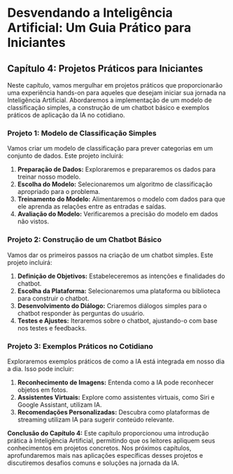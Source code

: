 # Desvendando a Inteligência Artificial: Um Guia Prático para Iniciantes

## Capítulo 4: Projetos Práticos para Iniciantes

Neste capítulo, vamos mergulhar em projetos práticos que proporcionarão uma experiência hands-on para aqueles que desejam iniciar sua jornada na Inteligência Artificial. Abordaremos a implementação de um modelo de classificação simples, a construção de um chatbot básico e exemplos práticos de aplicação da IA no cotidiano.

### Projeto 1: Modelo de Classificação Simples

Vamos criar um modelo de classificação para prever categorias em um conjunto de dados. Este projeto incluirá:

1. **Preparação de Dados:** Exploraremos e prepararemos os dados para treinar nosso modelo.
2. **Escolha do Modelo:** Selecionaremos um algoritmo de classificação apropriado para o problema.
3. **Treinamento do Modelo:** Alimentaremos o modelo com dados para que ele aprenda as relações entre as entradas e saídas.
4. **Avaliação do Modelo:** Verificaremos a precisão do modelo em dados não vistos.

### Projeto 2: Construção de um Chatbot Básico

Vamos dar os primeiros passos na criação de um chatbot simples. Este projeto incluirá:

1. **Definição de Objetivos:** Estabeleceremos as intenções e finalidades do chatbot.
2. **Escolha da Plataforma:** Selecionaremos uma plataforma ou biblioteca para construir o chatbot.
3. **Desenvolvimento do Diálogo:** Criaremos diálogos simples para o chatbot responder às perguntas do usuário.
4. **Testes e Ajustes:** Iteraremos sobre o chatbot, ajustando-o com base nos testes e feedbacks.

### Projeto 3: Exemplos Práticos no Cotidiano

Exploraremos exemplos práticos de como a IA está integrada em nosso dia a dia. Isso pode incluir:

1. **Reconhecimento de Imagens:** Entenda como a IA pode reconhecer objetos em fotos.
2. **Assistentes Virtuais:** Explore como assistentes virtuais, como Siri e Google Assistant, utilizam IA.
3. **Recomendações Personalizadas:** Descubra como plataformas de streaming utilizam IA para sugerir conteúdo relevante.

**Conclusão do Capítulo 4:**
Este capítulo proporcionou uma introdução prática à Inteligência Artificial, permitindo que os leitores apliquem seus conhecimentos em projetos concretos. Nos próximos capítulos, aprofundaremos mais nas aplicações específicas desses projetos e discutiremos desafios comuns e soluções na jornada da IA.
